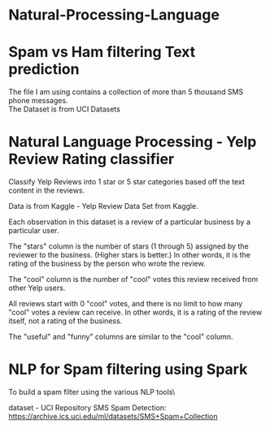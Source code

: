 # Natural-Processing-Language

# Spam vs Ham filtering Text prediction

The file I am using contains a collection of more than 5 thousand SMS phone messages.     
The Dataset is from UCI Datasets

# Natural Language Processing - Yelp Review Rating classifier

Classify Yelp Reviews into 1 star or 5 star categories based off the text content in the reviews.
    
Data is from Kaggle - Yelp Review Data Set from Kaggle.
    
Each observation in this dataset is a review of a particular business by a particular user.
    
The "stars" column is the number of stars (1 through 5) assigned by the reviewer to the business. (Higher stars is better.) In other words, it is the rating of the business by the person who wrote the review.
    
The "cool" column is the number of "cool" votes this review received from other Yelp users.
    
All reviews start with 0 "cool" votes, and there is no limit to how many "cool" votes a review can receive. In other words, it is a rating of the review itself, not a rating of the business.
    
The "useful" and "funny" columns are similar to the "cool" column.    

# NLP for Spam filtering using Spark
    
To build a spam filter using the various NLP tools\   
    
dataset - UCI Repository SMS Spam Detection: https://archive.ics.uci.edu/ml/datasets/SMS+Spam+Collection
